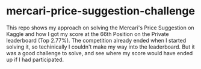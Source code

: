 # mercari-price-suggestion-challenge
This repo shows my approach on solving the Mercari's Price Suggestion on Kaggle and how I got my score at the 66th Position on the Private leaderboard (Top 2.77%).
The competition already ended when I started solving it, so techinically I couldn't make my way into the leaderboard. But it was a good challenge to solve, and see where my score would have ended up if I had participated.
